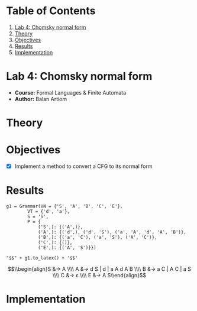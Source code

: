 
# Table of Contents

1.  [Lab 4: Chomsky normal form](#orgee10f09)
2.  [Theory](#org1b036f3)
3.  [Objectives](#org7c4eee4)
4.  [Results](#org1875e41)
5.  [Implementation](#org812aecb)



<a id="orgee10f09"></a>

# Lab 4: Chomsky normal form

-   **Course:** Formal Languages & Finite Automata
-   **Author:** Balan Artiom


<a id="org1b036f3"></a>

# Theory


<a id="org7c4eee4"></a>

# Objectives

-   [X] Implement a method to convert a CFG to its normal form


<a id="org1875e41"></a>

# Results

    g1 = Grammar(VN = {'S', 'A', 'B', 'C', 'E'},
            VT = {'d', 'a'},
            S = 'S',
            P = {
                ('S',): {('A',)},
                ('A',): {('d',), ('d', 'S'), ('a', 'A', 'd', 'A', 'B')},
                ('B',): {('a', 'C'), ('a', 'S'), ('A', 'C')},
                ('C',): {()},
                ('E',): {('A', 'S')}})
    
    "$$" + g1.to_latex() + '$$'

$$\\begin{align}S &→ A \\\\ A &→ d S | d | a A d A B \\\\ B &→ a C | A C | a S \\\\ C &→ ε \\\\ E &→ A S\\end{align}$$


<a id="org812aecb"></a>

# Implementation

